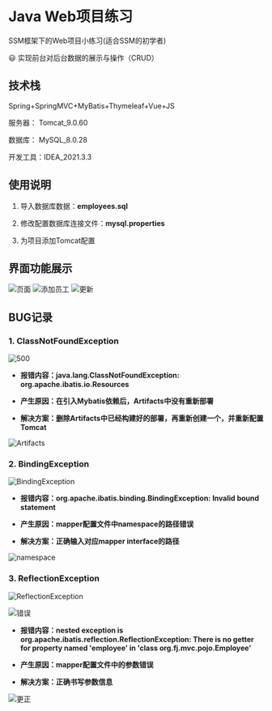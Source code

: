 # Java Web项目练习
SSM框架下的Web项目小练习(适合SSM的初学者)

:smiley: 实现前台对后台数据的展示与操作（CRUD）

## 技术栈
Spring+SpringMVC+MyBatis+Thymeleaf+Vue+JS

服务器： Tomcat_9.0.60

数据库： MySQL_8.0.28

开发工具：IDEA_2021.3.3

## 使用说明

1. 导入数据库数据：**employees.sql**

2. 修改配置数据库连接文件：**mysql.properties**

3. 为项目添加Tomcat配置

## 界面功能展示

![页面](https://user-images.githubusercontent.com/46675231/161171823-d53cacc3-a072-4d12-b6d4-62cfd63fd607.png)
![添加员工](https://user-images.githubusercontent.com/46675231/161171879-efa8f2cd-623b-47da-89cb-306eb46d3d34.png)
![更新](https://user-images.githubusercontent.com/46675231/161171955-e8569acf-0ac6-426e-b9d5-75ef712a8f00.png)

## BUG记录

### 1. ClassNotFoundException
![500](https://user-images.githubusercontent.com/46675231/161172587-426fbb35-2fe5-4a82-860e-809d09da5e68.png)

- **报错内容：java.lang.ClassNotFoundException: org.apache.ibatis.io.Resources**

- **产生原因：在引入Mybatis依赖后，Artifacts中没有重新部署**

- **解决方案：删除Artifacts中已经构建好的部署，再重新创建一个，并重新配置Tomcat**

![Artifacts](https://user-images.githubusercontent.com/46675231/161173502-0ea073ed-a736-4e1e-b208-17b21b09c715.png)

### 2. BindingException
![BindingException](https://user-images.githubusercontent.com/46675231/161173627-44bc5dac-576d-483a-a3c9-970e1bf9d07c.png)


- **报错内容：org.apache.ibatis.binding.BindingException: Invalid bound statement**

- **产生原因：mapper配置文件中namespace的路径错误**

- **解决方案：正确输入对应mapper interface的路径**

![namespace](https://user-images.githubusercontent.com/46675231/161174109-b7abb036-a21c-4ab1-bb2c-32acdda7e3cf.png)

### 3. ReflectionException
![ReflectionException](https://user-images.githubusercontent.com/46675231/161175323-401a6b0e-24d4-4183-b8b2-ebcf2167d1b8.png)

![错误](https://user-images.githubusercontent.com/46675231/161175385-bcafda47-e371-4dd6-833d-156239c8ff61.png)


- **报错内容：nested exception is org.apache.ibatis.reflection.ReflectionException: There is no getter for property named 'employee' in 'class org.fj.mvc.pojo.Employee'**

- **产生原因：mapper配置文件中的参数错误**

- **解决方案：正确书写参数信息**

![更正](https://user-images.githubusercontent.com/46675231/161175466-410dcc9b-434d-4e4c-b53b-b85c4e663ee5.png)
